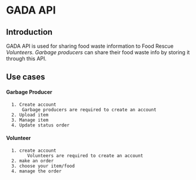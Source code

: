 # **GADA API**

## Introduction
GADA API is used for sharing food waste information to Food Rescue *Volunteers*. *Garbage producers* can share their food waste info by storing it through this API.

## Use cases

#### Garbage Producer
      1. Create account
          Garbage producers are required to create an account
      2. Upload item
      3. Manage item
      4. Update status order 

#### Volunteer
      1. create account
	        Volunteers are required to create an account
      2. make an order
      3. choose your item/food
      4. manage the order
